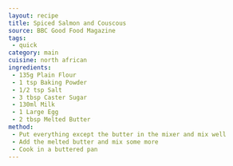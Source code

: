 ```yaml
---
layout: recipe
title: Spiced Salmon and Couscous
source: BBC Good Food Magazine
tags:
 - quick
category: main
cuisine: north african
ingredients:
 - 135g Plain Flour
 - 1 tsp Baking Powder
 - 1/2 tsp Salt
 - 3 tbsp Caster Sugar
 - 130ml Milk
 - 1 Large Egg
 - 2 tbsp Melted Butter
method:
 - Put everything except the butter in the mixer and mix well
 - Add the melted butter and mix some more
 - Cook in a buttered pan
---
```

